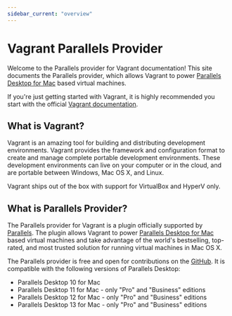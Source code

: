 ```yaml
---
sidebar_current: "overview"
---
```


# Vagrant Parallels Provider

Welcome to the Parallels provider for Vagrant documentation! This site documents
the Parallels provider, which allows Vagrant to power
[Parallels Desktop for Mac](http://www.parallels.com/products/desktop/) based
virtual machines.

If you're just getting started with Vagrant, it is highly recommended you start
with the official [Vagrant documentation](https://www.vagrantup.com/docs/).


## What is Vagrant?

Vagrant is an amazing tool for building and distributing development environments.
Vagrant provides the framework and configuration format to create and manage complete portable development environments.
These development environments can live on your computer or in the cloud, and are portable between Windows, Mac OS X, and Linux.

Vagrant ships out of the box with support for VirtualBox and HyperV only.

## What is Parallels Provider?

The Parallels provider for Vagrant is a plugin officially supported by
[Parallels](http://www.parallels.com/). The plugin allows Vagrant to power
[Parallels Desktop for Mac](http://www.parallels.com/products/desktop/) based
virtual machines and take advantage of the world's bestselling, top-rated, and
most trusted solution for running virtual machines in Mac OS X.

The Parallels provider is free and open for contributions on the [GitHub](https://github.com/Parallels/vagrant-parallels).
It is compatible with the following versions of Parallels Desktop:

* Parallels Desktop 10 for Mac
* Parallels Desktop 11 for Mac - only "Pro" and "Business" editions
* Parallels Desktop 12 for Mac - only "Pro" and "Business" editions
* Parallels Desktop 13 for Mac - only "Pro" and "Business" editions
